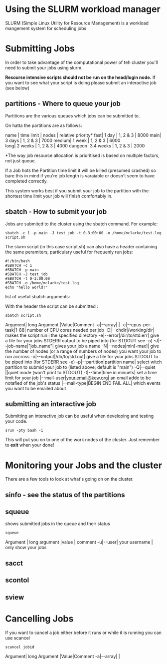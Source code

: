 # Using the SLURM workload manager

SLURM (Simple Linux Utility for Resource Management) is a workload mangement system for scheduling jobs 

# Submitting Jobs

In order to take advantage of the computational power of teh cluster you'll need to submit your jobs using slurm.

**Resourse intensive scripts should not be run on the head/login node.** If you want to see what your script is doing please submit an interactive job (see below)

## partitions - Where to queue your job

Partitions are the various queues which jobs can be submitted to.

On hatta the partitions are as follows:

name | time limit | nodes | relative priority*
fast| 1 day | 1, 2 & 3 | 8000 
main| 3 days | 1, 2 & 3 | 7000 
medium| 1 week | 1, 2 & 3 | 6000  
long| 2 weeks | 1, 2 & 3 | 4000 
dungeon| 3.4 weeks | 1, 2 & 3 | 2000 

\*The way job resource allocation is prioritised is based on multiple factors, not just queue.

If a Job hots the Partition time limit it will be killed (presumed crashed) so bare this in mind if you're job length is varaiable or doesn't seem to have completed correctly.

This system works best if you submit your job to the partition with the shortest time limit your job will finish comfortably in. 

## sbatch - How to submit your job
Jobs are submited to the cluster using the sbatch command. For example:

	sbatch -c 1 -p main -J test_job -t 0-3:00:00 -o /home/mclarke/test.log script.sh

The slurm script (in this case script.sh)  can also have a header containing the same peramiters, particulary useful for frequenly run jobs:

	#!/bin/bash 
	#SBATCH -c 1
	#SBATCH -p main
	#SBATCH -J test_job
	#SBATCH -t 0-3:00:00
	#SBATCH -o /home/mclarke/test.log
	echo "hello world!"

list of useful sbatch arguments:

With the header the script can be submitted :

	sbatch script.sh


Argument| long Argument |Value|Comment
-a|--array| | 
-c|--cpus-per-task|1-88| number of CPU cores needed per job
-D|--chdir|/working/dir| makes the script run i the specified directory
-e|--error|/dir/to/std.err| give a file for your jobs STDERR output to be piped into (for STDOUT see -o)
-J|--job-name|"job_name"| gives your job a name 
-N|--nodes|min[-max]| give the number of nodes (or a range of numbers of nodes) you want your job to run accross
-o|--output|/dir/to/std.out| give a file for your jobs STDOUT to be piped into (for STDERR see -e)
-p|--partition|partition name| select witch partition to submid your job to (listed above; default is "main") 
-Q|--quiet ||quiet mode (won't print to STDOUT)
-t|--time|time in minuets| set a time limit for your job
 |--mail-user|your.email@kew.org| an email adde to be notafied of the job's status
 |--mail-type|BEGIN END FAIL ALL| which events you want to be emailed about

## submitting an interactive job

Submitting an interactive job can be useful when developing and testing your code. 

	srun -pty bash -i 

This will put you on to one of the work nodes of the cluster. Just remember to **exit** when your done!

# Monitoring your Jobs and the cluster

There are a few tools to look at what's going on on the cluster.

## sinfo - see the status of the partitions

## squeue 

shows submitted jobs in the queue and their status

	squeue

Argument | long argument |value | comment
-u|--user| your username | only show your jobs
## sacct

## scontol

## sview

# Cancelling Jobs

If you want to cancel a job either before it runs or while it is running you can use scancel

	scancel jobid


Argument| long Argument |Value|Comment
-a|--array| | 

